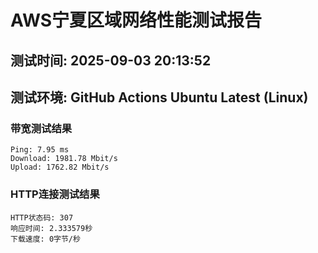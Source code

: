 # AWS宁夏区域网络性能测试报告
## 测试时间: 2025-09-03 20:13:52
## 测试环境: GitHub Actions Ubuntu Latest (Linux)

### 带宽测试结果
```
Ping: 7.95 ms
Download: 1981.78 Mbit/s
Upload: 1762.82 Mbit/s
```

### HTTP连接测试结果
```
HTTP状态码: 307
响应时间: 2.333579秒
下载速度: 0字节/秒
```


